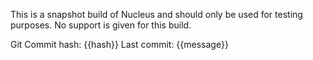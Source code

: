 This is a snapshot build of Nucleus and should only be used for testing purposes. No support is given for this build.

Git Commit hash: {{hash}} 
Last commit: {{message}}